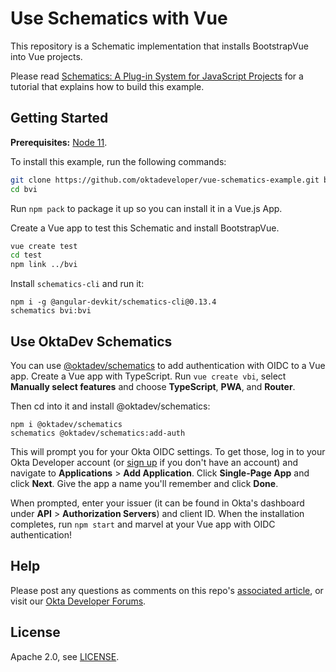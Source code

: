 # Use Schematics with Vue

This repository is a Schematic implementation that installs BootstrapVue into Vue projects. 

Please read [Schematics: A Plug-in System for JavaScript Projects](https://scotch.io/bar-talk/schematics-a-plug-in-system-for-javascript-projects) for a tutorial that explains how to build this example.

## Getting Started

**Prerequisites:** [Node 11](https://nodejs.org).

To install this example, run the following commands:

```sh
git clone https://github.com/oktadeveloper/vue-schematics-example.git bvi
cd bvi
```

Run `npm pack` to package it up so you can install it in a Vue.js App.

Create a Vue app to test this Schematic and install BootstrapVue.

```sh
vue create test
cd test
npm link ../bvi
```

Install `schematics-cli` and run it:

```
npm i -g @angular-devkit/schematics-cli@0.13.4
schematics bvi:bvi
```

## Use OktaDev Schematics

You can use [@oktadev/schematics](https://github.com/oktadeveloper/schematics) to add authentication with OIDC to a Vue app. Create a Vue app with TypeScript. Run `vue create vbi`, select **Manually select features** and choose **TypeScript**, **PWA**, and **Router**.

Then cd into it and install @oktadev/schematics:

```
npm i @oktadev/schematics
schematics @oktadev/schematics:add-auth
```

This will prompt you for your Okta OIDC settings. To get those, log in to your Okta Developer account (or [sign up](https://developer.okta.com/signup/) if you don't have an account) and navigate to **Applications** > **Add Application**. Click **Single-Page App** and click **Next**. Give the app a name you'll remember and click **Done**.

When prompted, enter your issuer (it can be found in Okta's dashboard under **API** > **Authorization Servers**) and client ID. When the installation completes, run `npm start` and marvel at your Vue app with OIDC authentication!

## Help

Please post any questions as comments on this repo's [associated article](https://scotch.io/bar-talk/schematics-a-plug-in-system-for-javascript-projects), or visit our [Okta Developer Forums](https://devforum.okta.com/). 

## License

Apache 2.0, see [LICENSE](LICENSE).
 
